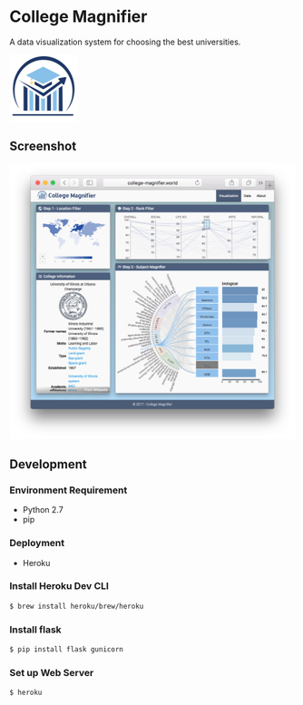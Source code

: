 # College Magnifier

A data visualization system for choosing the best universities.

<img src = "./doc/logo.png" width="120" height="120px" align="middle">

## Screenshot

![homepage](./doc/homepage.png)

## Development

  ### Environment Requirement
  - Python 2.7
  - pip

  ### Deployment
  - Heroku

  ### Install Heroku Dev CLI

  ```bash
  $ brew install heroku/brew/heroku
  ```

  ### Install **flask**

  ```bash
  $ pip install flask gunicorn
  ```
  ### Set up Web Server

  ```bash
  $ heroku
  ```


